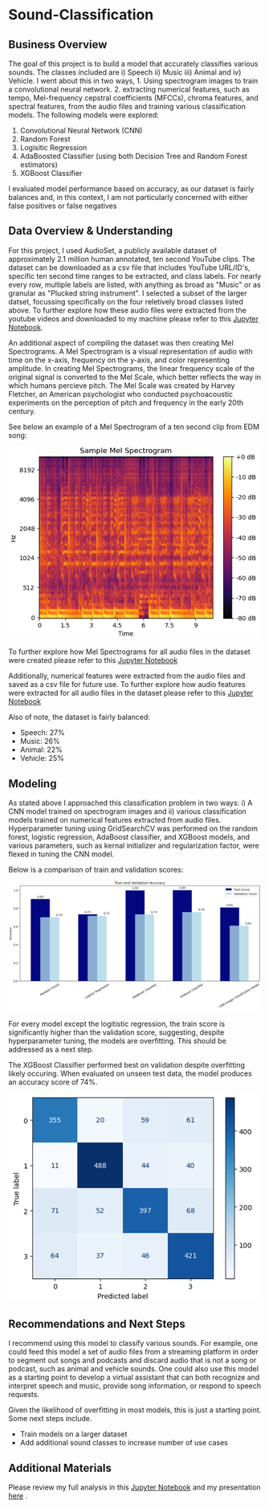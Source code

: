 # Sound-Classification

## Business Overview
The goal of this project is to build a model that accurately classifies various sounds. The classes included are i) Speech ii) Music iii) Animal and iv) Vehicle. I went about this in two ways, 1. Using spectrogram images to train a convolutional neural network. 2. extracting numerical features, such as tempo, Mel-frequency cepstral coefficients (MFCCs), chroma features, and spectral features, from the audio files and training various classification models.
The following models were explored:
1. Convolutional Neural Network (CNN)
2. Random Forest
3. Logisitic Regression
4. AdaBoosted Classifier (using both Decision Tree and Random Forest estimators)
5. XGBoost Classifier

I evaluated model performance based on accuracy, as our dataset is fairly balances and, in this context, I am not particularly concerned with either false positives or false negatives 

## Data Overview & Understanding
For this project, I used AudioSet, a publicly available dataset of approximately 2.1 million human annotated, ten second YouTube clips. The dataset can be downloaded as a csv file that includes YouTube URL/ID's, specific ten second time ranges to be extracted, and class labels. For nearly every row, multiple labels are listed, with anything as broad as "Music" or as granular as "Plucked string instrument". I selected a subset of the larger datset, focussing specifically on the four reletively broad classes listed above. To further explore how these audio files were extracted from the youtube videos and downloaded to my machine please refer to this [Jupyter Notebook](./Audio_Pull.ipynb). 

An additional aspect of compiling the dataset was then creating Mel Spectrograms. A Mel Spectrogram is a visual representation of audio with time on the x-axis, frequency on the y-axis, and color representing amplitude. In creating Mel Spectrograms, the linear frequency scale of the original signal is converted to the Mel Scale, which better reflects the way in which humans percieve pitch. The Mel Scale was created by Harvey Fletcher, an American psychologist who conducted psychoacoustic experiments on the perception of pitch and frequency in the early 20th century.

See below an example of a Mel Spectrogram of a ten second clip from EDM song:

![image1](./spectrograms/sample_spec_ax.png)

To further explore how Mel Spectrograms for all audio files in the dataset were created please refer to this [Jupyter Notebook](./Spectrogram_Build.ipynb)

Additionally, numerical features were extracted from the audio files and saved as a csv file for future use. To further explore how audio features were extracted for all audio files in the dataset please refer to this [Jupyter Notebook](./Feature_Extraction)

Also of note, the dataset is fairly balanced:
* Speech: 27%
* Music: 26%
* Animal: 22%
* Vehicle: 25%

## Modeling
As stated above I approached this classification problem in two ways: i) A CNN model trained on spectrogram images and ii) various classification models trained on numerical features extracted from audio files. Hyperparameter tuning using GridSearchCV was performed on the random forest, logistic regression, AdaBoost classifier, and XGBoost models, and various parameters, such as kernal initializer and regularization factor, were flexed in tuning the CNN model.

Below is a comparison of train and validation scores:

![graph1](./visualizations/model_comparison.png)

For every model except the logitistic regression, the train score is significantly higher than the validation score, suggesting, despite hyperparameter tuning, the models are overfitting. This should be addressed as a next step. 

The XGBoost Classifier performed best on validation despite overfitting likely occuring. When evaluated on unseen test data, the model produces an accuracy score of 74%.

![graph2](./visualizations/xgboost_confmatrix_test.png)

## Recommendations and Next Steps
I recommend using this model to classify various sounds. For example, one could feed this model a set of audio files from a streaming platform in order to segment out songs and podcasts and discard audio that is not a song or podcast, such as animal and vehicle sounds. One could also use this model as a starting point to develop a virtual assistant that can both recognize and interpret speech and music, provide song information, or respond to speech requests.

Given the likelihood of overfitting in most models, this is just a starting point. Some next steps include.
* Train models on a larger dataset
* Add additional sound classes to increase number of use cases


## Additional Materials
Please review my full analysis in this [Jupyter Notebook](./Sound_Classifier_Models.ipynb) and my presentation [here](./Sound_Classification_Presentation.pdf) . 


